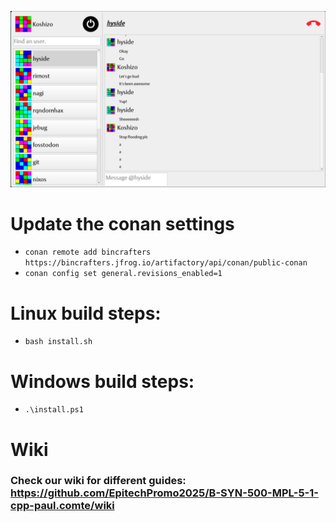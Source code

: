 ![Client preview](assets/preview.png)

# Update the conan settings
- `conan remote add bincrafters https://bincrafters.jfrog.io/artifactory/api/conan/public-conan`
- `conan config set general.revisions_enabled=1`

# Linux build steps:

- `bash install.sh`

# Windows build steps:

- `.\install.ps1`

# Wiki

### Check our wiki for different guides: https://github.com/EpitechPromo2025/B-SYN-500-MPL-5-1-cpp-paul.comte/wiki
